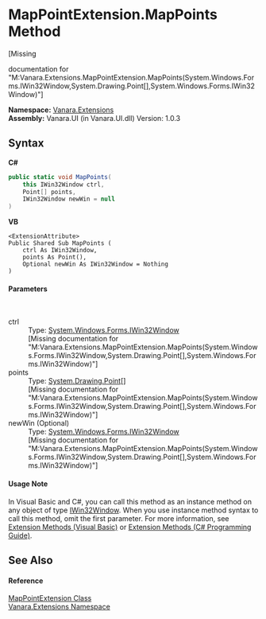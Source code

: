 # MapPointExtension.MapPoints Method 
 

\[Missing <summary> documentation for "M:Vanara.Extensions.MapPointExtension.MapPoints(System.Windows.Forms.IWin32Window,System.Drawing.Point[],System.Windows.Forms.IWin32Window)"\]

**Namespace:**&nbsp;<a href="9abe54ff-18ce-e333-beed-30e855655381">Vanara.Extensions</a><br />**Assembly:**&nbsp;Vanara.UI (in Vanara.UI.dll) Version: 1.0.3

## Syntax

**C#**<br />
``` C#
public static void MapPoints(
	this IWin32Window ctrl,
	Point[] points,
	IWin32Window newWin = null
)
```

**VB**<br />
``` VB
<ExtensionAttribute>
Public Shared Sub MapPoints ( 
	ctrl As IWin32Window,
	points As Point(),
	Optional newWin As IWin32Window = Nothing
)
```


#### Parameters
&nbsp;<dl><dt>ctrl</dt><dd>Type: <a href="http://msdn2.microsoft.com/en-us/library/215475ec" target="_blank">System.Windows.Forms.IWin32Window</a><br />\[Missing <param name="ctrl"/> documentation for "M:Vanara.Extensions.MapPointExtension.MapPoints(System.Windows.Forms.IWin32Window,System.Drawing.Point[],System.Windows.Forms.IWin32Window)"\]</dd><dt>points</dt><dd>Type: <a href="http://msdn2.microsoft.com/en-us/library/bk9hwzbw" target="_blank">System.Drawing.Point</a>[]<br />\[Missing <param name="points"/> documentation for "M:Vanara.Extensions.MapPointExtension.MapPoints(System.Windows.Forms.IWin32Window,System.Drawing.Point[],System.Windows.Forms.IWin32Window)"\]</dd><dt>newWin (Optional)</dt><dd>Type: <a href="http://msdn2.microsoft.com/en-us/library/215475ec" target="_blank">System.Windows.Forms.IWin32Window</a><br />\[Missing <param name="newWin"/> documentation for "M:Vanara.Extensions.MapPointExtension.MapPoints(System.Windows.Forms.IWin32Window,System.Drawing.Point[],System.Windows.Forms.IWin32Window)"\]</dd></dl>

#### Usage Note
In Visual Basic and C#, you can call this method as an instance method on any object of type <a href="http://msdn2.microsoft.com/en-us/library/215475ec" target="_blank">IWin32Window</a>. When you use instance method syntax to call this method, omit the first parameter. For more information, see <a href="http://msdn.microsoft.com/en-us/library/bb384936.aspx">Extension Methods (Visual Basic)</a> or <a href="http://msdn.microsoft.com/en-us/library/bb383977.aspx">Extension Methods (C# Programming Guide)</a>.

## See Also


#### Reference
<a href="299d06ef-3850-8deb-2410-eed9beaf9005">MapPointExtension Class</a><br /><a href="9abe54ff-18ce-e333-beed-30e855655381">Vanara.Extensions Namespace</a><br />